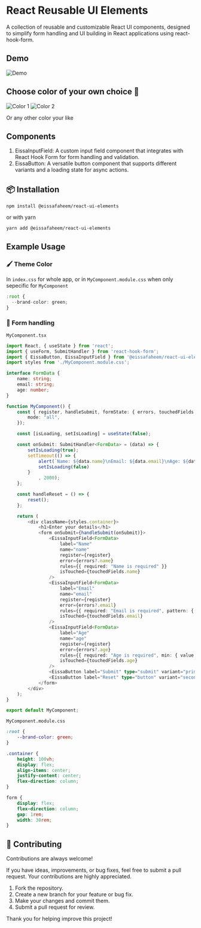 
# React Reusable UI Elements
A collection of reusable and customizable React UI components, designed to simplify form handling and UI building in React applications using react-hook-form.


## Demo
![Demo](https://drive.google.com/file/d/1uKdfLO9pQw9CsmF1StLjV7E_YbgKIBzY/view?usp=sharing)


## Choose color of your own choice 🎨
![Color 1](https://drive.google.com/file/d/1kSwERHU3bU3V2e_DgfItdeYvHugdm7PK/view?usp=sharing)
![Color 2](https://drive.google.com/file/d/1gs4coVMmzIP3eR48LoEWhVpTvmgJZ8gT/view?usp=sharing)

Or any other color your like


## Components
1. EissaInputField: A custom input field component that integrates with React Hook Form for form handling and validation.
2. EissaButton: A versatile button component that supports different variants and a loading state for async actions.


## 📦 Installation

```
npm install @eissafaheem/react-ui-elements
```

or with yarn

```
yarn add @eissafaheem/react-ui-elements
```

## Example Usage

### 🖌️ Theme Color

In `index.css` for whole app, or in `MyComponent.module.css` when only sepecific for `MyComponent`
```typescript
:root {
  --brand-color: green;
} 
```

### 📝 Form handling

`MyComponent.tsx`

```typescript
import React, { useState } from 'react';
import { useForm, SubmitHandler } from 'react-hook-form';
import { EissaButton, EissaInputField } from '@eissafaheem/react-ui-elements';
import styles from './MyComponent.module.css';

interface FormData {
    name: string;
    email: string;
    age: number;
}

function MyComponent() {
    const { register, handleSubmit, formState: { errors, touchedFields }, reset } = useForm<FormData>({
        mode: "all",
    });

    const [isLoading, setIsLoading] = useState(false);

    const onSubmit: SubmitHandler<FormData> = (data) => {
        setIsLoading(true);
        setTimeout(() => {
            alert(`Name: ${data.name}\nEmail: ${data.email}\nAge: ${data.age}`);
            setIsLoading(false)
        }
            , 2000);
    };

    const handleReset = () => {
        reset();
    };

    return (
        <div className={styles.container}>
            <h1>Enter your details</h1>
            <form onSubmit={handleSubmit(onSubmit)}>
                <EissaInputField<FormData>
                    label="Name"
                    name="name"
                    register={register}
                    error={errors?.name}
                    rules={{ required: "Name is required" }}
                    isTouched={touchedFields.name}
                />
                <EissaInputField<FormData>
                    label="Email"
                    name="email"
                    register={register}
                    error={errors?.email}
                    rules={{ required: "Email is required", pattern: { value: /^[\w-\.]+@([\w-]+\.)+[\w-]{2,4}$/g, message: "Invalid email format" } }}
                    isTouched={touchedFields.email}
                />
                <EissaInputField<FormData>
                    label="Age"
                    name="age"
                    register={register}
                    error={errors?.age}
                    rules={{ required: "Age is required", min: { value: 1, message: "Age must be positive" } }}
                    isTouched={touchedFields.age}
                />
                <EissaButton label="Submit" type="submit" variant="primary" isLoading={isLoading} />
                <EissaButton label="Reset" type="button" variant="secondary" onClick={handleReset} />
            </form>
        </div>
    );
}

export default MyComponent;

```

`MyComponent.module.css`

```css
:root {
    --brand-color: green;
}

.container {
    height: 100vh;
    display: flex;
    align-items: center;
    justify-content: center;
    flex-direction: column;
}

form {
    display: flex;
    flex-direction: column;
    gap: 1rem;
    width: 30rem;
}
```


## 🤝 Contributing

Contributions are always welcome!

If you have ideas, improvements, or bug fixes, feel free to submit a pull request. Your contributions are highly appreciated.

1. Fork the repository.
2. Create a new branch for your feature or bug fix.
3. Make your changes and commit them.
4. Submit a pull request for review.

Thank you for helping improve this project!
